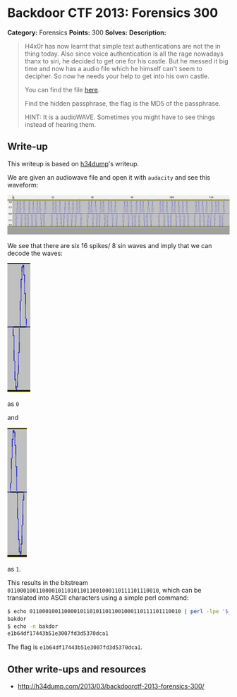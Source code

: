 # Backdoor CTF 2013: Forensics 300

**Category:** Forensics
**Points:** 300
**Solves:** 
**Description:** 

> H4x0r has now learnt that simple text authentications are not the in thing today. Also since voice authentication is all the rage nowadays thanx to siri, he decided to get one for his castle. But he messed it big time and now has a audio file which he himself can't seem to decipher. So now he needs your help to get into his own castle. 
> 
> You can find the file [here](siri_audio.zip).
> 
> Find the hidden passphrase, the flag is the MD5 of the passphrase.
>
> HINT: It is a audioWAVE. Sometimes you might have to see things instead of hearing them.

## Write-up

This writeup is based on [h34dump](http://h34dump.com/2013/03/backdoorctf-2013-forensics-300/)'s writeup.

We are given an audiowave file and open it with `audacity` and see this waveform:

![](writeup.png)

We see that there are six 16 spikes/ 8 sin waves and imply that we can decode the waves:

![](0.png)

as `0`

and

![](1.png)

as `1`.

This results in the bitstream `011000100110000101101011011001000110111101110010`, which can be translated into ASCII characters using a simple perl command:


```bash
$ echo 011000100110000101101011011001000110111101110010 | perl -lpe '$_=pack"B*",$_'
bakdor
$ echo -n bakdor
e1b64df17443b51e3007fd3d5370dca1
```

The flag is `e1b64df17443b51e3007fd3d5370dca1`.

## Other write-ups and resources

* <http://h34dump.com/2013/03/backdoorctf-2013-forensics-300/>